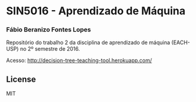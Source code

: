 # SIN5016 - Aprendizado de Máquina
### Fábio Beranizo Fontes Lopes
Repositório do trabalho 2 da disciplina de aprendizado de máquina (EACH-USP) no 2º semestre de 2016. 

Acesso: http://decision-tree-teaching-tool.herokuapp.com/

License
----

MIT
